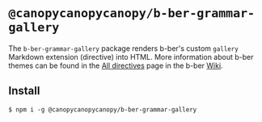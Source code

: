 # `@canopycanopycanopy/b-ber-grammar-gallery`

The `b-ber-grammar-gallery` package renders b-ber's custom `gallery` Markdown extension (directive) into HTML. More information about b-ber themes can be found in the [All directives](https://github.com/triplecanopy/b-ber/wiki/all-directives) page in the b-ber [Wiki](https://github.com/triplecanopy/b-ber/wiki/all-directives).

## Install

```
$ npm i -g @canopycanopycanopy/b-ber-grammar-gallery
```
